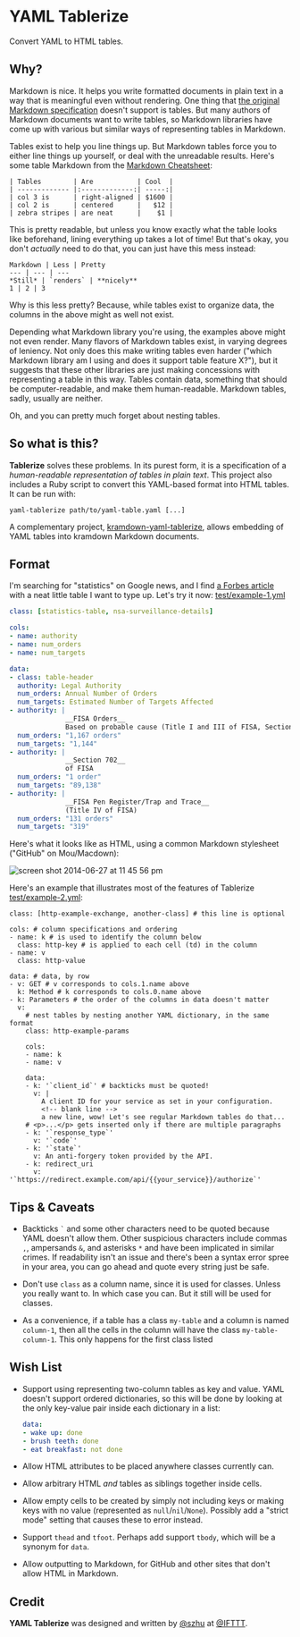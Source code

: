 YAML Tablerize
==============

Convert YAML to HTML tables.

Why?
----

Markdown is nice. It helps you write formatted documents in plain text in a way that is meaningful even without rendering. One thing that [the original Markdown specification](http://daringfireball.net/projects/markdown/syntax) doesn't support is tables. But many authors of Markdown documents want to write tables, so Markdown libraries have come up with various but similar ways of representing tables in Markdown.

Tables exist to help you line things up. But Markdown tables force you to either line things up yourself, or deal with the unreadable results. Here's some table Markdown from the [Markdown Cheatsheet](https://github.com/adam-p/markdown-here/wiki/Markdown-Cheatsheet):

```
| Tables        | Are           | Cool  |
| ------------- |:-------------:| -----:|
| col 3 is      | right-aligned | $1600 |
| col 2 is      | centered      |   $12 |
| zebra stripes | are neat      |    $1 |
```

This is pretty readable, but unless you know exactly what the table looks like beforehand, lining everything up takes a lot of time! But that's okay, you don't _actually_ need to do that, you can just have this mess instead:

```
Markdown | Less | Pretty
--- | --- | ---
*Still* | `renders` | **nicely**
1 | 2 | 3
```

Why is this less pretty? Because, while tables exist to organize data, the columns in the above might as well not exist.

Depending what Markdown library you're using, the examples above might not even render. Many flavors of Markdown tables exist, in varying degrees of leniency. Not only does this make writing tables even harder ("which Markdown library am I using and does it support table feature X?"), but it suggests that these other libraries are just making concessions with representing a table in this way. Tables contain data, something that should be computer-readable, and make them human-readable. Markdown tables, sadly, usually are neither.

Oh, and you can pretty much forget about nesting tables.

So what is this?
----------------

**Tablerize** solves these problems. In its purest form, it is a specification of a _human-readable representation of tables in plain text_. This project also includes a Ruby script to convert this YAML-based format into HTML tables. It can be run with:

```shell
yaml-tablerize path/to/yaml-table.yaml [...]
```

A complementary project, [kramdown-yaml-tablerize](https://github.com/IFTTT/kramdown-yaml-tablerize), allows embedding of YAML tables into kramdown Markdown documents.

Format
------

I'm searching for "statistics" on Google news, and I find [a Forbes article](http://www.forbes.com/sites/gregorymcneal/2014/06/27/nsa-releases-new-statistical-details-about-surveillance/) with a neat little table I want to type up. Let's try it now: [test/example-1.yml](test/example-1.yml)

```yaml
class: [statistics-table, nsa-surveillance-details]

cols:
- name: authority
- name: num_orders
- name: num_targets

data:
- class: table-header
  authority: Legal Authority
  num_orders: Annual Number of Orders
  num_targets: Estimated Number of Targets Affected
- authority: |
              __FISA Orders__  
              Based on probable cause (Title I and III of FISA, Sections 703 and 704 of FISA)
  num_orders: "1,167 orders"
  num_targets: "1,144"
- authority: |
              __Section 702__  
              of FISA
  num_orders: "1 order"
  num_targets: "89,138"
- authority: |
              __FISA Pen Register/Trap and Trace__  
              (Title IV of FISA)
  num_orders: "131 orders"
  num_targets: "319"
```

Here's what it looks like as HTML, using a common Markdown stylesheet ("GitHub" on Mou/Macdown):

![screen shot 2014-06-27 at 11 45 56 pm](https://cloud.githubusercontent.com/assets/1570168/3420046/94909652-fe90-11e3-9330-7eafc78ef17a.png)

Here's an example that illustrates most of the features of Tablerize [test/example-2.yml](test/example-2.yml):

```
class: [http-example-exchange, another-class] # this line is optional

cols: # column specifications and ordering
- name: k # is used to identify the column below
  class: http-key # is applied to each cell (td) in the column
- name: v
  class: http-value

data: # data, by row
- v: GET # v corresponds to cols.1.name above
  k: Method # k corresponds to cols.0.name above
- k: Parameters # the order of the columns in data doesn't matter
  v:
    # nest tables by nesting another YAML dictionary, in the same format
    class: http-example-params

    cols:
    - name: k
    - name: v

    data:
    - k: '`client_id`' # backticks must be quoted!
      v: |
        A client ID for your service as set in your configuration.
        <!-- blank line -->
        a new line, wow! Let's see regular Markdown tables do that...
    # <p>...</p> gets inserted only if there are multiple paragraphs
    - k: '`response_type`'
      v: '`code`'
    - k: '`state`'
      v: An anti-forgery token provided by the API.
    - k: redirect_uri
      v: '`https://redirect.example.com/api/{{your_service}}/authorize`'
```

Tips & Caveats
--------------

- Backticks `` ` `` and some other characters need to be quoted because YAML doesn't allow them. Other suspicious characters include commas `,`, ampersands `&`, and asterisks `*` and have been implicated in similar crimes. If readability isn't an issue and there's been a syntax error spree in your area, you can go ahead and quote every string just be safe.

- Don't use `class` as a column name, since it is used for classes. Unless you really want to. In which case you can. But it still will be used for classes.

- As a convenience, if a table has a class `my-table` and a column is named `column-1`, then all the cells in the column will have the class `my-table-column-1`. This only happens for the first class listed

Wish List
---------

- Support using representing two-column tables as key and value. YAML doesn't support ordered dictionaries, so this will be done by looking at the only key-value pair inside each dictionary in a list:

  ```yaml
  data:
  - wake up: done
  - brush teeth: done
  - eat breakfast: not done
  ```

- Allow HTML attributes to be placed anywhere classes currently can.

- Allow arbitrary HTML _and_ tables as siblings together inside cells.

- Allow empty cells to be created by simply not including keys or making keys with no value (represented as `null`/`nil`/`None`). Possibly add a "strict mode" setting that causes these to error instead.

- Support `thead` and `tfoot`. Perhaps add support `tbody`, which will be a synonym for `data`.

- Allow outputting to Markdown, for GitHub and other sites that don't allow HTML in Markdown.

Credit
------

**YAML Tablerize** was designed and written by [@szhu](https://github.com/szhu) at [@IFTTT](https://github.com/IFTTT).
